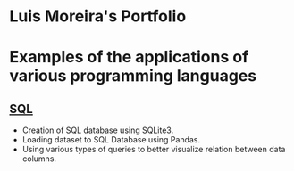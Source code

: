 # Luis Moreira's Portfolio


# Examples of the applications of various programming languages

## [SQL](/projects/Load_and_Query_db.ipynb)
- Creation of SQL database using SQLite3.
- Loading dataset to SQL Database using Pandas.
- Using various types of queries to better visualize relation between data columns.
